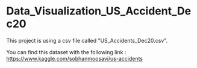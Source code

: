# Data_Visualization_US_Accident_Dec20

This project is using a csv file called "US_Accidents_Dec20.csv".

You can find this dataset with the following link : https://www.kaggle.com/sobhanmoosavi/us-accidents

